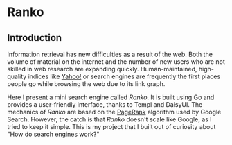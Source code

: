 # Ranko

## Introduction

Information retrieval has new difficulties as a result of the web. Both the volume of material on the internet and the number of new users who are not skilled in web research are expanding quickly. Human-maintained, high-quality indices like [Yahoo!](http://www.yahoo.com/) or search engines are frequently the first places people go while browsing the web due to its link graph.

Here I present a mini search engine called *Ranko*. It is built using Go and provides a user-friendly interface, thanks to Templ and DaisyUI. The mechanics of *Ranko* are based on the [PageRank](https://en.wikipedia.org/wiki/PageRank) algorithm used by Google Search. However, the catch is that *Ranko* doesn't scale like Google, as I tried to keep it simple. This is my project that I built out of curiosity about "How do search engines work?"